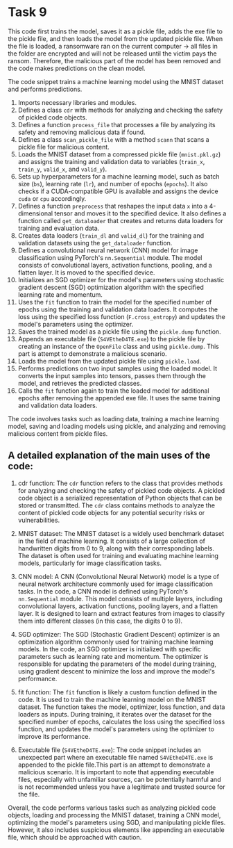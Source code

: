# Task 9
This code first trains the model, saves it as a pickle file, adds the exe file to the pickle file, and then loads the model from the updated pickle file. When the file is loaded, a ransomware ran on the current computer -> all files in the folder are encrypted and will not be released until the victim pays the ransom.
Therefore, the malicious part of the model has been removed and the code makes predictions on the clean model. 

The code snippet trains a machine learning model using the MNIST dataset and performs predictions. 
1. Imports necessary libraries and modules.  
2. Defines a class `cdr` with methods for analyzing and checking the safety of pickled code objects.  
3. Defines a function `process_file` that processes a file by analyzing its safety and removing malicious data if found.  
4. Defines a class `scan_pickle_file` with a method `scann` that scans a pickle file for malicious content.  
5. Loads the MNIST dataset from a compressed pickle file (`mnist.pkl.gz`) and assigns the training and validation data to variables (`train_x`, `train_y`, `valid_x`, and `valid_y`).  
6. Sets up hyperparameters for a machine learning model, such as batch size (`bs`), learning rate (`lr`), and number of epochs (`epochs`). It also checks if a CUDA-compatible GPU is available and assigns the device `cuda` or `cpu` accordingly.  
7. Defines a function `preprocess` that reshapes the input data `x` into a 4-dimensional tensor and moves it to the specified device. It also defines a function called `get_dataloader` that creates and returns data loaders for training and evaluation data.  
8. Creates data loaders (`train_dl` and `valid_dl`) for the training and validation datasets using the `get_dataloader` function.  
9. Defines a convolutional neural network (CNN) model for image classification using PyTorch's `nn.Sequential` module. The model consists of convolutional layers, activation functions, pooling, and a flatten layer. It is moved to the specified device.  
10. Initializes an SGD optimizer for the model's parameters using stochastic gradient descent (SGD) optimization algorithm with the specified learning rate and momentum.  
11. Uses the `fit` function to train the model for the specified number of epochs using the training and validation data loaders. It computes the loss using the specified loss function (`F.cross_entropy`) and updates the model's parameters using the optimizer.  
12. Saves the trained model as a pickle file using the `pickle.dump` function.  
13. Appends an executable file (`S4VEtheD4TE.exe`) to the pickle file by creating an instance of the `OpenFile` class and using `pickle.dump`. This part is attempt to demonstrate a malicious scenario.  
14. Loads the model from the updated pickle file using `pickle.load`.  
15. Performs predictions on two input samples using the loaded model. It converts the input samples into tensors, passes them through the model, and retrieves the predicted classes.  
16. Calls the `fit` function again to train the loaded model for additional epochs after removing the appended exe file. It uses the same training and validation data loaders.  
 
The code involves tasks such as loading data, training a machine learning model, saving and loading models using pickle, and analyzing and removing malicious content from pickle files.
##  A detailed explanation of the main uses of the code:

1. cdr function:
The `cdr` function refers to the class that provides methods for analyzing and checking the safety of pickled code objects. A pickled code object is a serialized representation of Python objects that can be stored or transmitted. The `cdr` class contains methods to analyze the content of pickled code objects for any potential security risks or vulnerabilities.

2. MNIST dataset:
The MNIST dataset is a widely used benchmark dataset in the field of machine learning. It consists of a large collection of handwritten digits from 0 to 9, along with their corresponding labels. The dataset is often used for training and evaluating machine learning models, particularly for image classification tasks.

3. CNN model:
A CNN (Convolutional Neural Network) model is a type of neural network architecture commonly used for image classification tasks. In the code, a CNN model is defined using PyTorch's `nn.Sequential` module. This model consists of multiple layers, including convolutional layers, activation functions, pooling layers, and a flatten layer. It is designed to learn and extract features from images to classify them into different classes (in this case, the digits 0 to 9).

4. SGD optimizer:
The SGD (Stochastic Gradient Descent) optimizer is an optimization algorithm commonly used for training machine learning models. In the code, an SGD optimizer is initialized with specific parameters such as learning rate and momentum. The optimizer is responsible for updating the parameters of the model during training, using gradient descent to minimize the loss and improve the model's performance.

5. fit function:
The `fit` function is likely a custom function defined in the code. It is used to train the machine learning model on the MNIST dataset. The function takes the model, optimizer, loss function, and data loaders as inputs. During training, it iterates over the dataset for the specified number of epochs, calculates the loss using the specified loss function, and updates the model's parameters using the optimizer to improve its performance.

6. Executable file (`S4VEtheD4TE.exe`):
The code snippet includes an unexpected part where an executable file named `S4VEtheD4TE.exe` is appended to the pickle file.This part is an attempt to demonstrate a malicious scenario. It is important to note that appending executable files, especially with unfamiliar sources, can be potentially harmful and is not recommended unless you have a legitimate and trusted source for the file.

Overall, the code performs various tasks such as analyzing pickled code objects, loading and processing the MNIST dataset, training a CNN model, optimizing the model's parameters using SGD, and manipulating pickle files. However, it also includes suspicious elements like appending an executable file, which should be approached with caution.
